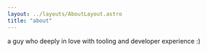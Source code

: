 ```yaml
---
layout: ../layouts/AboutLayout.astro
title: "about"
---
```


a guy who deeply in love with tooling and developer experience :)